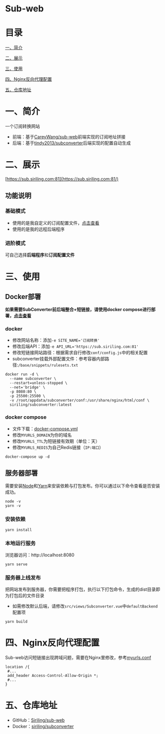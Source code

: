 # Sub-web

# 目录

[一、简介](#一简介)

[二、展示](#二展示)

[三、使用](#三使用)

[四、Nginx反向代理配置](#四nginx反向代理配置)

[五、仓库地址](#五仓库地址)

# 一、简介

一个订阅转换网站

- 前端：基于[CareyWang/sub-web](https://github.com/CareyWang/sub-web)前端实现的订阅地址拼接
- 后端：基于[tindy2013/subconverter](https://github.com/tindy2013/subconverter)后端实现的配置自动生成

# 二、展示

[https://sub.siriling.com:81](https://sub.siriling.com:81/)

## 功能说明

### 基础模式

- 使用的是我自定义的订阅配置文件，[点击查看](https://raw.githubusercontent.com/Siriling/sub-web/main/public/config/diy-rules2.ini)
- 使用的是我的远程后端程序

### 进阶模式

可自己选择**后端程序**和**订阅配置文件**

# 三、使用

## Docker部署

**如果需要SubConverter前后端整合+短链接，请使用docker compose进行部署，[点击查看](https://github.com/Siriling/dockerfiles/tree/main/subconverter)**

### docker

- 修改网站名称：添加`-e SITE_NAME='订阅转换'`
- 修改后端API：添加`-e API_URL='https://sub.siriling.com:81'`
- 修改短链接网站路径：根据需求自行修改`conf/config.js`中的相关配置
- subconverter挂载外部配置文件：参考容器内部路径:`/base/snippets/rulesets.txt`

```
docker run -d \
  --name subconverter \
  --restart=unless-stopped \
  --net='bridge' \
  -p 8080:80 \
  -p 25500:25500 \
  -v /root/appdata/subconverter/conf:/usr/share/nginx/html/conf \
  siriling/subconverter:latest
```

### docker compose

- 文件下载：[docker-compose.yml](https://raw.githubusercontent.com/Siriling/dockerfiles/main/subconverter/docker-compose.yml)
- 修改`MYURLS_DOMAIN`为你的域名
- 修改`MYURLS_TTL`为短链接有效期（单位：天）
- 修改`MYURLS_REDIS`为自己Redis链接（`IP:端口`）

```
docker-compose up -d
```

## 服务器部署

需要安装[Node](https://nodejs.org/zh-cn/)和[Yarn](https://legacy.yarnpkg.com/en/docs/install)来安装依赖与打包发布。你可以通过以下命令查看是否安装成功。

```shell
node -v
yarn -v
```

### 安装依赖

```shell
yarn install
```

### 本地运行服务

浏览器访问：http://localhost:8080

```shell
yarn serve
```

### 服务器上线发布

把网站发布到服务器，你需要把程序打包，执行以下打包命令，生成的dist目录即为打包后的文件目录

- 如需修改默认后端，请修改`src/views/Subconverter.vue`中`defaultBackend`配置项

```shell
yarn build
```

# 四、Nginx反向代理配置

Sub-web访问短链接出现跨域问题，需要在Nginx里修改，参考[myurls.conf](https://raw.githubusercontent.com/Siriling/dockerfiles/main/subconverter/myurls.conf)

```
location /{
 #...
 add_header Access-Control-Allow-Origin *;
 #...
}
```

# 五、仓库地址

- GitHub：[Siriling/sub-web](https://github.com/Siriling/sub-web)
- Docker：[siriling/subconverter](https://hub.docker.com/r/siriling/subconverter)
